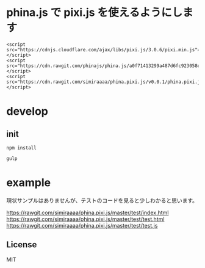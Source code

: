 # phina.js で pixi.js を使えるようにします

```
<script src="https://cdnjs.cloudflare.com/ajax/libs/pixi.js/3.0.6/pixi.min.js"></script>
<script src="https://cdn.rawgit.com/phinajs/phina.js/a0f71413299a487d6fc923058ea89942b80b35e7/build/phina.js"></script>
<script src="https://cdn.rawgit.com/simiraaaa/phina.pixi.js/v0.0.1/phina.pixi.js"></script>
```
# develop

## init

```
npm install
```

```
gulp
```

# example

現状サンプルはありませんが、テストのコードを見ると少しわかると思います。

https://rawgit.com/simiraaaa/phina.pixi.js/master/test/index.html
https://rawgit.com/simiraaaa/phina.pixi.js/master/test/test.html
https://rawgit.com/simiraaaa/phina.pixi.js/master/test/test.js

## License
MIT